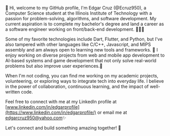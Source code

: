 👋 Hi, welcome to my GitHub profile, I'm Edgar Cruz (@Ecruz950), a Computer Science student at the Illinois Institute of Technology with a passion for problem-solving, algorithms, and software development. 
My current aspiration is to complete my bachelor's degree and land a career as a software engineer working on front/back-end development. 🧑🏽‍💻

Some of my favorite technologies include Dart, Flutter, and Python, but I've also tampered with other languages like C/C++, Javascript, and 
MIPS assembly and am always open to learning new tools and frameworks. 👾
I enjoy working on diverse projects from web and mobile app development to AI-based systems and game development 
that not only solve real-world problems but also improve user experiences.📱

When I'm not coding, you can find me working on my academic projects, volunteering, or exploring ways to integrate tech into everyday life. 
I believe in the power of collaboration, continuous learning, and the impact of well-written code.

Feel free to connect with me at my LinkedIn profile at [www.linkedin.com/in/edgarprofile](https://www.linkedin.com/in/edgarprofile/) or email me at edgarcruz950@yahoo.com✨

Let's connect and build something amazing together! 🤝




<!---
Ecruz950/Ecruz950 is a ✨ special ✨ repository because its `README.md` (this file) appears on your GitHub profile.
You can click the Preview link to take a look at your changes.
--->
